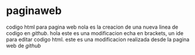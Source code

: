 # paginaweb
codigo html para pagina web
nola es la creacion de una nueva linea de codigo en _github_.
hola este es una modificacion echa en brackets, un ide para editar codigo html.
este es una modificacion realizada desde la pagina web de _github_
